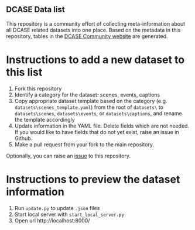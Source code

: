 DCASE Data list
---------------

This repository is a community effort of collecting meta-information about all DCASE related datasets into one place. Based on the metadata in this repository, tables in the [DCASE Community website](http://dcase.community/) are generated. 

Instructions to add a new dataset to this list
==============================================

1. Fork this repository
2. Identify a category for the dataset: scenes, events, captions
3. Copy appropriate dataset template based on the category (e.g. `datasets\scenes_template.yaml`) from the root of `datasets\` to `datasets\scenes`, `datasets\events`, or `datasets\captions`, and rename the template accordingly  
4. Update information in the YAML file. Delete fields which are not needed. If you would like to have fields that do not yet exist, raise an issue in Github.   
5. Make a pull request from your fork to the main repository.

Optionally, you can raise an [issue](https://github.com/DCASE-REPO/dcase_datalist/issues) to this repository. 

Instructions to preview the dataset information
===============================================

1. Run `update.py` to update `.json` files
2. Start local server with `start_local_server.py`
3. Open url http://localhost:8000/ 



